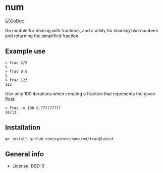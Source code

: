 # num

[![GoDoc](https://godoc.org/github.com/xyproto/num?status.svg)](http://godoc.org/github.com/xyproto/num)

Go module for dealing with fractions, and a utility for dividing two numbers and returning the simplified fraction.

## Example use

    > frac 2/5
    ⅖
    > frac 0.8
    ⅘
    > frac 123
    123

Use only 100 iterations when creating a fraction that represents the given float:

    > frac -m 100 0.777777777
    10/13

## Installation

    go install github.com/xyproto/num/cmd/frac@latest

## General info

* License: BSD-3
